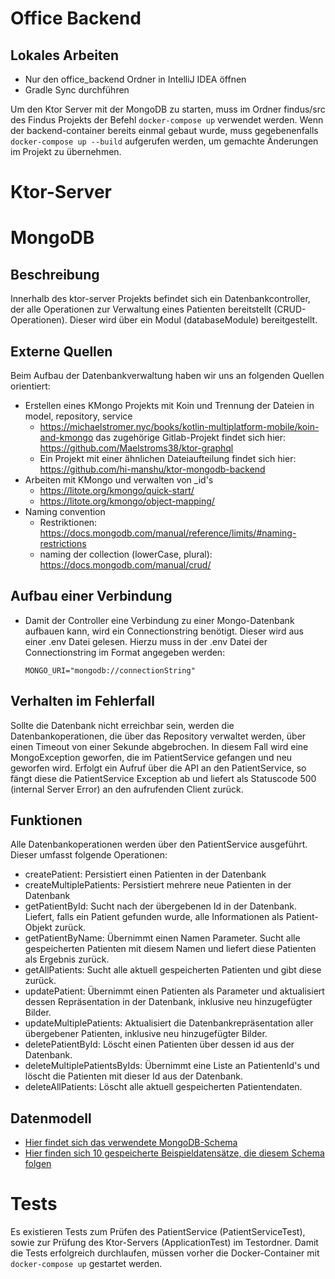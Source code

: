 # Office Backend

## Lokales Arbeiten

- Nur den office_backend Ordner in IntelliJ IDEA öffnen
- Gradle Sync durchführen

Um den Ktor Server mit der MongoDB zu starten, muss im Ordner findus/src des Findus Projekts der
Befehl `docker-compose up` verwendet werden.
Wenn der backend-container bereits einmal gebaut wurde, muss gegebenenfalls `docker-compose up --build`
aufgerufen werden, um gemachte Änderungen im Projekt zu übernehmen.

# Ktor-Server

# MongoDB

## Beschreibung

Innerhalb des ktor-server Projekts befindet sich ein Datenbankcontroller, der alle Operationen zur
Verwaltung eines Patienten bereitstellt (CRUD-Operationen). Dieser wird über ein Modul (databaseModule) bereitgestellt.

## Externe Quellen

Beim Aufbau der Datenbankverwaltung haben wir uns an folgenden Quellen orientiert:

- Erstellen eines KMongo Projekts mit Koin und Trennung der Dateien in model, repository, service
    - https://michaelstromer.nyc/books/kotlin-multiplatform-mobile/koin-and-kmongo das zugehörige
      Gitlab-Projekt findet sich hier: https://github.com/Maelstroms38/ktor-graphql
    - Ein Projekt mit einer ähnlichen Dateiaufteilung findet sich
      hier: https://github.com/hi-manshu/ktor-mongodb-backend
- Arbeiten mit KMongo und verwalten von _id's
    - https://litote.org/kmongo/quick-start/
    - https://litote.org/kmongo/object-mapping/
- Naming convention
  - Restriktionen: https://docs.mongodb.com/manual/reference/limits/#naming-restrictions 
  - naming der collection (lowerCase, plural): https://docs.mongodb.com/manual/crud/

## Aufbau einer Verbindung

- Damit der Controller eine Verbindung zu einer Mongo-Datenbank aufbauen kann, wird ein
  Connectionstring benötigt. Dieser wird aus einer .env Datei gelesen. Hierzu muss in der .env Datei
  der Connectionstring im Format angegeben werden:
  ```
  MONGO_URI="mongodb://connectionString"
  ```

## Verhalten im Fehlerfall

Sollte die Datenbank nicht erreichbar sein, werden die Datenbankoperationen, die über das Repository
verwaltet werden, über einen Timeout von einer Sekunde abgebrochen. In diesem Fall wird eine
MongoException geworfen, die im PatientService gefangen und neu geworfen wird. Erfolgt ein Aufruf
über die API an den PatientService, so fängt diese die PatientService Exception ab und liefert als
Statuscode 500 (internal Server Error)
an den aufrufenden Client zurück.

## Funktionen

Alle Datenbankoperationen werden über den PatientService ausgeführt. Dieser umfasst folgende
Operationen:

- createPatient: Persistiert einen Patienten in der Datenbank
- createMultiplePatients: Persistiert mehrere neue Patienten in der Datenbank
- getPatientById: Sucht nach der übergebenen Id in der Datenbank. Liefert, falls ein Patient
  gefunden wurde, alle Informationen als Patient-Objekt zurück.
- getPatientByName: Übernimmt einen Namen Parameter. Sucht alle gespeicherten Patienten mit diesem
  Namen und liefert diese Patienten als Ergebnis zurück.
- getAllPatients: Sucht alle aktuell gespeicherten Patienten und gibt diese zurück.
- updatePatient: Übernimmt einen Patienten als Parameter und aktualisiert dessen Repräsentation in
  der Datenbank, inklusive neu hinzugefügter Bilder.
- updateMultiplePatients: Aktualisiert die Datenbankrepräsentation aller übergebener Patienten,
  inklusive neu hinzugefügter Bilder.
- deletePatientById: Löscht einen Patienten über dessen id aus der Datenbank.
- deleteMultiplePatientsByIds: Übernimmt eine Liste an PatientenId's und löscht die Patienten mit
  dieser Id aus der Datenbank.
- deleteAllPatients: Löscht alle aktuell gespeicherten Patientendaten.

## Datenmodell

- [Hier findet sich das verwendete MongoDB-Schema](resources/datamodelMongoDB.json)
- [Hier finden sich 10 gespeicherte Beispieldatensätze, die diesem Schema folgen](resources/patients_example.csv)

# Tests
Es existieren Tests zum Prüfen des PatientService (PatientServiceTest), sowie zur Prüfung
des Ktor-Servers (ApplicationTest) im Testordner. Damit die Tests erfolgreich durchlaufen, müssen vorher die Docker-Container
mit ``docker-compose up`` gestartet werden.
